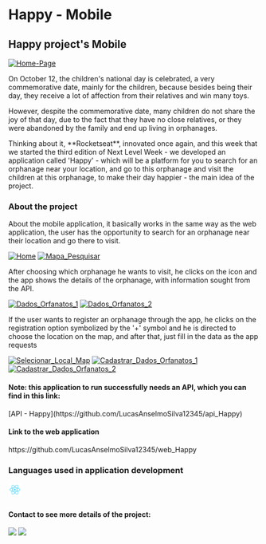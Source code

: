 # Happy - Mobile

<h2>Happy project's Mobile</h2>
<a data-flickr-embed="true" href="https://www.flickr.com/photos/190690980@N06/50498810831/in/dateposted-public/" title="Home-Page"><img src="https://live.staticflickr.com/65535/50498810831_337d815b09.jpg" width="500" height="282" alt="Home-Page"></a>
<p>On October 12, the children's national day is celebrated, a very commemorative date, mainly for the children, because besides being their day, they receive a lot of affection from their relatives and win many toys.</p>
<p>However, despite the commemorative date, many children do not share the joy of that day, due to the fact that they have no close relatives, or they were abandoned by the family and end up living in orphanages.</p>
<p>Thinking about it, **Rocketseat**, innovated once again, and this week that we started the third edition of Next Level Week - we developed an application called 'Happy' - which will be a platform for you to search for an orphanage near your location, and go to this orphanage and visit the children at this orphanage, to make their day happier - the main idea of ​​the project.</p>

<h3>About the project</h3>
<p>About the mobile application, it basically works in the same way as the web application, the user has the opportunity to search for an orphanage near their location and go there to visit.</p>
<a data-flickr-embed="true" href="https://www.flickr.com/photos/190690980@N06/50498812636/in/dateposted-public/" title="Home"><img src="https://live.staticflickr.com/65535/50498812636_10bc825dda.jpg" width="243" height="500" alt="Home"></a>
<a data-flickr-embed="true" href="https://www.flickr.com/photos/190690980@N06/50498965052/in/dateposted-public/" title="Mapa_Pesquisar"><img src="https://live.staticflickr.com/65535/50498965052_35b3f40e5e.jpg" width="243" height="500" alt="Mapa_Pesquisar"></a>
<p>After choosing which orphanage he wants to visit, he clicks on the icon and the app shows the details of the orphanage, with information sought from the API.</p>
<a data-flickr-embed="true" href="https://www.flickr.com/photos/190690980@N06/50498965147/in/dateposted-public/" title="Dados_Orfanatos_1"><img src="https://live.staticflickr.com/65535/50498965147_7774a0735a.jpg" width="243" height="500" alt="Dados_Orfanatos_1"></a>
<a data-flickr-embed="true" href="https://www.flickr.com/photos/190690980@N06/50498100603/in/dateposted-public/" title="Dados_Orfanatos_2"><img src="https://live.staticflickr.com/65535/50498100603_d31ecfceca.jpg" width="243" height="500" alt="Dados_Orfanatos_2"></a>
<p>If the user wants to register an orphanage through the app, he clicks on the registration option symbolized by the '+' symbol and he is directed to choose the location on the map, and after that, just fill in the data as the app requests</p>
<a data-flickr-embed="true" href="https://www.flickr.com/photos/190690980@N06/50498100553/in/dateposted-public/" title="Selecionar_Local_Map"><img src="https://live.staticflickr.com/65535/50498100553_4ebcac66fe.jpg" width="243" height="500" alt="Selecionar_Local_Map"></a>
<a data-flickr-embed="true" href="https://www.flickr.com/photos/190690980@N06/50498100668/in/dateposted-public/" title="Cadastrar_Dados_Orfanatos_1"><img src="https://live.staticflickr.com/65535/50498100668_d05f97910f.jpg" width="243" height="500" alt="Cadastrar_Dados_Orfanatos_1"></a>
<a data-flickr-embed="true" href="https://www.flickr.com/photos/190690980@N06/50498965172/in/dateposted-public/" title="Cadastrar_Dados_Orfanatos_2"><img src="https://live.staticflickr.com/65535/50498965172_a5148589cb.jpg" width="243" height="500" alt="Cadastrar_Dados_Orfanatos_2"></a>

<h4>Note: this application to run successfully needs an API, which you can find in this link:
</h4>
<p> [API - Happy](https://github.com/LucasAnselmoSilva12345/api_Happy)</p>

<h4>  Link to the web application</h4>
<p>https://github.com/LucasAnselmoSilva12345/web_Happy</p>

<h3>Languages ​​used in application development</h3>
<img align="left" alt="React" width="26px" src="https://raw.githubusercontent.com/github/explore/80688e429a7d4ef2fca1e82350fe8e3517d3494d/topics/react-native/react-native.png" />
<br/>
<br>

<h4>Contact to see more details of the project:</h4>
<p align="left">
<a href="mailto:lucasanselmodasilva02@gmail.com" alt="Gmail">
<img src="https://img.shields.io/badge/-lucasanselmodasilva02@gmail.com-e34c41?style=flat-square&labelColor=e34c41&logo=gmail&logoColor=white&link=lucasanselmodasilva02@gmail.com" /></a>
  
<a href="https://www.linkedin.com/in/lucas-anselmo-moraes-da-silva-543636161/" alt="Linkedin">
<img src="https://img.shields.io/badge/-Lucas-blue?style=flat-square&logo=Linkedin&logoColor=white&link=https://www.linkedin.com/in/lucas-anselmo-moraes-da-silva-543636161/" /></a>
